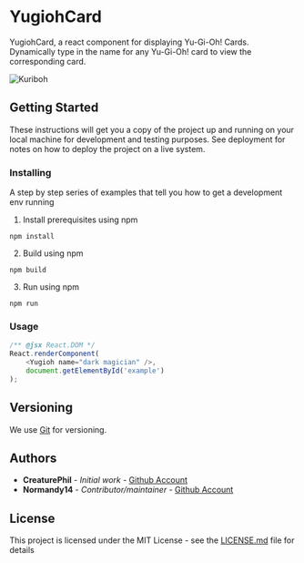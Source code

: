 # YugiohCard

YugiohCard, a react component for displaying Yu-Gi-Oh! Cards.
Dynamically type in the name for any Yu-Gi-Oh! card to view the corresponding card.

![Kuriboh](https://github.com/normandy14/yugiohCard/blob/master/Kuriboh.jpg?raw=true)


## Getting Started

These instructions will get you a copy of the project up and running on your local machine for development and testing purposes. See deployment for notes on how to deploy the project on a live system.


### Installing

A step by step series of examples that tell you how to get a development env running

1. Install prerequisites using npm
```
npm install
```

2. Build using npm

```
npm build
```

3. Run using npm

```
npm run
```

### Usage

```javascript
/** @jsx React.DOM */
React.renderComponent(
    <Yugioh name="dark magician" />,
    document.getElementById('example')
);
```

## Versioning

We use [Git](https://gist.github.com/derhuerst/1b15ff4652a867391f03) for versioning.

## Authors

* **CreaturePhil** - *Initial work* - [Github Account](https://github.com/CreaturePhil)
* **Normandy14** - *Contributor/maintainer* - [Github Account](https://github.com/Normandy14)


## License

This project is licensed under the MIT License - see the [LICENSE.md](https://github.com/CreaturePhil/react-yugioh/blob/gh-pages/LICENSE) file for details

<!--

## Acknowledgments

* Hat tip to anyone whose code was used
* Inspiration
* etc

-->
